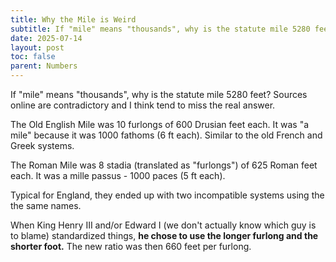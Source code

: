 ```yaml
---
title: Why the Mile is Weird
subtitle: If "mile" means "thousands", why is the statute mile 5280 feet?  
date: 2025-07-14
layout: post
toc: false
parent: Numbers
---
```


<!-- I was curious why the mile is 5280 feet. The Roman mile was 5000 feet exactly.
- There's a old Germanic system of measurement where 600 feet makes a furlong. 
- In Roman units, there are 625 feet in a stadium, and a stadium is 1/8 of a mile.
- Also the Germanic feet are about 10% bigger than the Roman feet 
- Roman soldiers bring their system of measurement to the isles. People keep using Germanic feet for 
- After they withdraw, Roman feet 

Problem 1: There are now two different feet and two different furlongs. The 
Problem 2: There are now two different ratios between feet and furlongs. -->







If "mile" means "thousands", why is the statute mile 5280 feet?  Sources online are contradictory and I think tend to miss the real answer.

The Old English Mile was 10 furlongs of 600 Drusian feet each. It was "a mile" because it was 1000 fathoms (6 ft each). Similar to the old French and Greek systems.

The Roman Mile was 8 stadia (translated as "furlongs") of 625 Roman feet each. It was a mille passus - 1000 paces (5 ft each). 

Typical for England, they ended up with two incompatible systems using the the same names.

When King Henry III and/or Edward I (we don't actually know which guy is to blame) standardized things, **he chose to use the longer furlong and the shorter foot.**
The new ratio was then 660 feet per furlong.

<!-- 
Suppose you're the king (we don't know *which* king is to blame) and you want to standardize units. You don't want to mess with the furlong because that's what all the fields are based on, so you have a few options:

- Make the Greek-style system official, establishing a foot as 1/600 of a furlong.
- or Adapt the Roman system, defining the foot as 1/625 of an English furlong. 

Option #2 will give you a foot midway between but there's no standardization right now anyways, so 🤷‍♀️




Speculation: Perhaps carpenters were using the 

The second option  -->





<!-- (Do NOT ask about the Welsh mile.) -->


<!-- The reason is that there were multiple versions of the foot,
and when either King Henry III or King Edward I (we don't know which one to blame), -->

<!-- The reason is that when King... Somebody (Henry III or Edward I - we don't know which one to blame),
standardized English units of length, he opted for a compromise which, like all good compromises, made nobody happy. -->

<!-- In Roman units, a mile is 5000 Roman feet, and a stadium (translated into English as furlong) is 1/8 of a mile. So there are 625 Roman feet in a "furlong". -->
<!-- In Roman units, a mile is 5000 feet, and a stadium is 1/8 of a mile.  -->

<!-- In an another widespread system, the mile is 6000 Drusian feet and the furlong is 1/10 of a mile. So there are 600 Drusian feet in a furlong. -->
<!-- In an another widespread system, the mile is 6000 feet and the furlong is 1/10 of a mile.  -->

<!-- But the Drusian feet are longer  -->

<!-- As always happens with England, they end up with both systems. System number 2 is the one used -->






<!--

The stadium itself comes from Greek units, where its 600 Greek feet. Romans said, eh, call that 1/8 of a mile, nbd.

King We-don't-know-which-one made a bizarre compromise when standardizing units.


[This article from 1883](https://www.cambridge.org/core/journals/proceedings-of-the-royal-society-of-edinburgh/article/abs/2-the-old-english-mile/22BBACEB773956845A86B54F4AD12E49) makes a compelling case that the 10 furlong mile was very common.

[EtymOnline](https://www.etymonline.com/search?q=furlong) says furlong has been used to translate stadium into english since 9th century. 





Drusian


-->